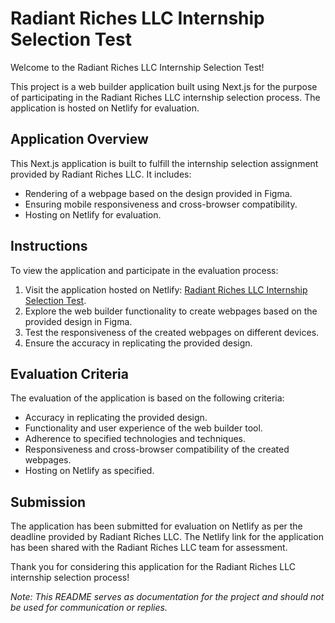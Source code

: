 # Radiant Riches LLC Internship Selection Test

Welcome to the Radiant Riches LLC Internship Selection Test!

This project is a web builder application built using Next.js for the purpose of participating in the Radiant Riches LLC internship selection process. The application is hosted on Netlify for evaluation.

## Application Overview

This Next.js application is built to fulfill the internship selection assignment provided by Radiant Riches LLC. It includes:

- Rendering of a webpage based on the design provided in Figma.
- Ensuring mobile responsiveness and cross-browser compatibility.
- Hosting on Netlify for evaluation.

## Instructions

To view the application and participate in the evaluation process:

1. Visit the application hosted on Netlify: [Radiant Riches LLC Internship Selection Test](https://webbuilder-assignment.netlify.app/).
2. Explore the web builder functionality to create webpages based on the provided design in Figma.
3. Test the responsiveness of the created webpages on different devices.
4. Ensure the accuracy in replicating the provided design.

## Evaluation Criteria

The evaluation of the application is based on the following criteria:

- Accuracy in replicating the provided design.
- Functionality and user experience of the web builder tool.
- Adherence to specified technologies and techniques.
- Responsiveness and cross-browser compatibility of the created webpages.
- Hosting on Netlify as specified.

## Submission

The application has been submitted for evaluation on Netlify as per the deadline provided by Radiant Riches LLC. The Netlify link for the application has been shared with the Radiant Riches LLC team for assessment.

Thank you for considering this application for the Radiant Riches LLC internship selection process!

_Note: This README serves as documentation for the project and should not be used for communication or replies._
